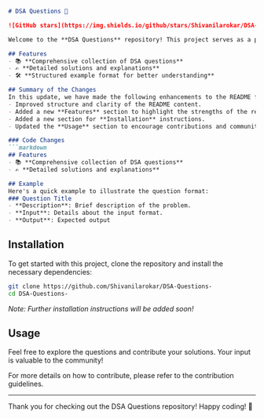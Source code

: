 ```markdown
# DSA Questions 🚀

![GitHub stars](https://img.shields.io/github/stars/Shivanilarokar/DSA-Questions-?style=social) ![Forks](https://img.shields.io/github/forks/Shivanilarokar/DSA-Questions-?style=social)

Welcome to the **DSA Questions** repository! This project serves as a platform for developers and learners to practice and enhance their skills in Data Structures and Algorithms (DSA). This repository is designed to help you improve your understanding of various data structures and algorithms through a collection of questions and solutions.

## Features
- 📚 **Comprehensive collection of DSA questions**
- ✍️ **Detailed solutions and explanations**
- 🛠️ **Structured example format for better understanding**

## Summary of the Changes
In this update, we have made the following enhancements to the README file:
- Improved structure and clarity of the README content.
- Added a new **Features** section to highlight the strengths of the repository.
- Added a new section for **Installation** instructions.
- Updated the **Usage** section to encourage contributions and community involvement.

### Code Changes
```markdown
## Features
- 📚 **Comprehensive collection of DSA questions**
- ✍️ **Detailed solutions and explanations**

## Example
Here's a quick example to illustrate the question format:
### Question Title
- **Description**: Brief description of the problem.
- **Input**: Details about the input format.
- **Output**: Expected output
```

## Installation
To get started with this project, clone the repository and install the necessary dependencies:
```bash
git clone https://github.com/Shivanilarokar/DSA-Questions-
cd DSA-Questions-
```
*Note: Further installation instructions will be added soon!*

## Usage
Feel free to explore the questions and contribute your solutions. Your input is valuable to the community! 

For more details on how to contribute, please refer to the contribution guidelines.

---

Thank you for checking out the DSA Questions repository! Happy coding! 🎉
```